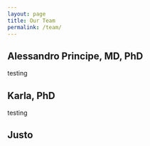 ```yaml
---
layout: page
title: Our Team
permalink: /team/
---
```


## Alessandro Principe, MD, PhD

testing 

## Karla, PhD

testing

## Justo 

